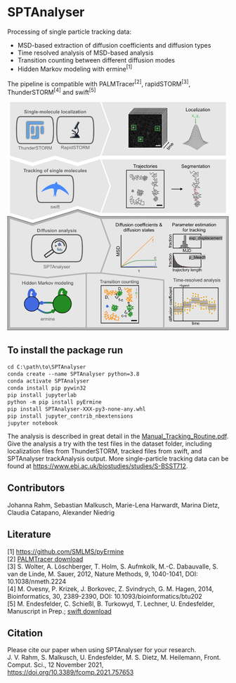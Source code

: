 # SPTAnalyser

Processing of single particle tracking data:
- MSD-based extraction of diffusion coefficients and diffusion types
- Time resolved analysis of MSD-based analysis
- Transition counting between different diffusion modes
- Hidden Markov modeling with ermine<sup>[1]</sup>

The pipeline is compatible with PALMTracer<sup>[2]</sup>, rapidSTORM<sup>[3]</sup>, ThunderSTORM<sup>[4]</sup> and swift<sup>[5]</sup></br>

![](tmp/SPTAnalyser_software_workflow.png)

## To install the package run

```
cd C:\path\to\SPTAnalyser
conda create --name SPTAnalyser python=3.8
conda activate SPTAnalyser
conda install pip pywin32
pip install jupyterlab
python -m pip install pyErmine
pip install SPTAnalyser-XXX-py3-none-any.whl
pip install jupyter_contrib_nbextensions
jupyter notebook
```

The analysis is described in great detail in the [Manual_Tracking_Routine.pdf](https://github.com/HeilemannLab/SPTAnalyser/blob/master/Manual_Tracking_Routine.pdf). Give the analysis a try with the test files in the dataset folder, including localization files from ThunderSTORM, tracked files from swift, and SPTAnalyser trackAnalysis output.
More single-particle tracking data can be found at https://www.ebi.ac.uk/biostudies/studies/S-BSST712.

## Contributors
Johanna Rahm, Sebastian Malkusch, Marie-Lena Harwardt, Marina Dietz, Claudia Catapano, Alexander Niedrig

## Literature
[1] https://github.com/SMLMS/pyErmine </br>
[2] [PALMTracer download](https://docs.google.com/forms/d/e/1FAIpQLSdxkJXmoc5uRqoL8kzCSV2Rv90kEfRMIoaPuk--Bpm0Lttb0g/viewform) </br>
[3] S. Wolter, A. Löschberger, T. Holm, S. Aufmkolk, M.-C. Dabauvalle, S. van de Linde, M. Sauer, 2012, Nature Methods, 9, 1040-1041, DOI: 10.1038/nmeth.2224 </br>
[4] M. Ovesny, P. Krizek, J. Borkovec, Z. Svindrych, G. M. Hagen, 2014, Bioinformatics, 30, 2389-2390, DOI: 10.1093/bioinformatics/btu202 </br>
[5] M. Endesfelder, C. Schießl, B. Turkowyd, T. Lechner, U. Endesfelder, Manuscript in Prep.; [swift download](http://bit.ly/swifttracking) </br>

## Citation
Please cite our paper when using SPTAnalyser for your research. </br>
J. V. Rahm, S. Malkusch, U. Endesfelder, M. S. Dietz, M. Heilemann, Front. Comput. Sci., 12 November 2021, https://doi.org/10.3389/fcomp.2021.757653
